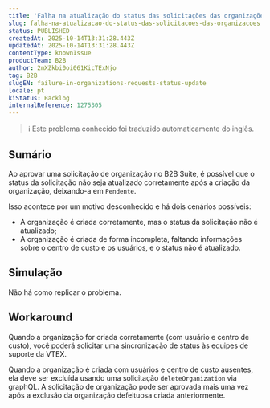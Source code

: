 ```yaml
---
title: 'Falha na atualização do status das solicitações das organizações'
slug: falha-na-atualizacao-do-status-das-solicitacoes-das-organizacoes
status: PUBLISHED
createdAt: 2025-10-14T13:31:28.443Z
updatedAt: 2025-10-14T13:31:28.443Z
contentType: knownIssue
productTeam: B2B
author: 2mXZkbi0oi061KicTExNjo
tag: B2B
slugEN: failure-in-organizations-requests-status-update
locale: pt
kiStatus: Backlog
internalReference: 1275305
---
```


>ℹ️ Este problema conhecido foi traduzido automaticamente do inglês.

## Sumário



Ao aprovar uma solicitação de organização no B2B Suite, é possível que o status da solicitação não seja atualizado corretamente após a criação da organização, deixando-a em `Pendente`.

Isso acontece por um motivo desconhecido e há dois cenários possíveis:

- A organização é criada corretamente, mas o status da solicitação não é atualizado;
- A organização é criada de forma incompleta, faltando informações sobre o centro de custo e os usuários, e o status não é atualizado.
## Simulação



Não há como replicar o problema.


## Workaround



Quando a organização for criada corretamente (com usuário e centro de custo), você poderá solicitar uma sincronização de status às equipes de suporte da VTEX.

Quando a organização é criada com usuários e centro de custo ausentes, ela deve ser excluída usando uma solicitação `deleteOrganization` via graphQL. A solicitação de organização pode ser aprovada mais uma vez após a exclusão da organização defeituosa criada anteriormente.


